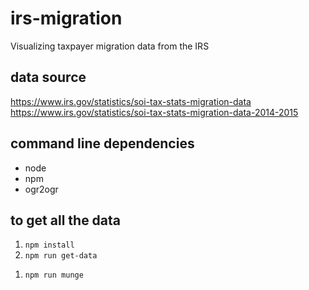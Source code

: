 # irs-migration

Visualizing taxpayer migration data from the IRS

## data source
https://www.irs.gov/statistics/soi-tax-stats-migration-data  
https://www.irs.gov/statistics/soi-tax-stats-migration-data-2014-2015

## command line dependencies
- node
- npm
- ogr2ogr


## to get all the data
1. `npm install`
1. `npm run get-data`
<!-- 1. `npm run atlas` -->
1. `npm run munge`
